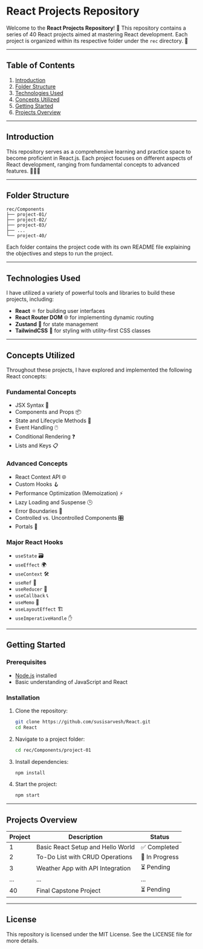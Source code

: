 # React Projects Repository

Welcome to the **React Projects Repository**! 🚀 This repository contains a series of 40 React projects aimed at mastering React development. Each project is organized within its respective folder under the `rec` directory. 🌟

---

## Table of Contents
1. [Introduction](#introduction)
2. [Folder Structure](#folder-structure)
3. [Technologies Used](#technologies-used)
4. [Concepts Utilized](#concepts-utilized)
5. [Getting Started](#getting-started)
6. [Projects Overview](#projects-overview)

---

## Introduction

This repository serves as a comprehensive learning and practice space to become proficient in React.js. Each project focuses on different aspects of React development, ranging from fundamental concepts to advanced features. 🧑‍💻✨

---

## Folder Structure

```
rec/Components
├── project-01/
├── project-02/
├── project-03/
├── ...
└── project-40/
```
Each folder contains the project code with its own README file explaining the objectives and steps to run the project.

---

## Technologies Used

I have utilized a variety of powerful tools and libraries to build these projects, including:

- **React** ⚛️ for building user interfaces
- **React Router DOM** 🌐 for implementing dynamic routing
- **Zustand** 🐻 for state management
- **TailwindCSS** 🎨 for styling with utility-first CSS classes

---

## Concepts Utilized

Throughout these projects, I have explored and implemented the following React concepts:

### Fundamental Concepts
- JSX Syntax 📝
- Components and Props 📦
- State and Lifecycle Methods 🔄
- Event Handling 🖱️
- Conditional Rendering ❓
- Lists and Keys 📋

### Advanced Concepts
- React Context API 🌐
- Custom Hooks 🪝
- Performance Optimization (Memoization) ⚡
- Lazy Loading and Suspense 🕒
- Error Boundaries 🚧
- Controlled vs. Uncontrolled Components 🎛️
- Portals 🚪

### Major React Hooks
- `useState` 🗃️
- `useEffect` 🌍
- `useContext` 🛠️
- `useRef` 🔗
- `useReducer` 🔄
- `useCallback` 📞
- `useMemo` 🧠
- `useLayoutEffect` 🏗️
- `useImperativeHandle` ✋

---

## Getting Started

### Prerequisites

- [Node.js](https://nodejs.org/) installed
- Basic understanding of JavaScript and React

### Installation

1. Clone the repository:
   ```bash
   git clone https://github.com/susisarvesh/React.git
   cd React
   ```

2. Navigate to a project folder:
   ```bash
   cd rec/Components/project-01
   ```

3. Install dependencies:
   ```bash
   npm install
   ```

4. Start the project:
   ```bash
   npm start
   ```

---

## Projects Overview

| Project | Description                                  | Status       |
|---------|----------------------------------------------|--------------|
| 1       | Basic React Setup and Hello World           | ✅ Completed |
| 2       | To-Do List with CRUD Operations             | 🔄 In Progress |
| 3       | Weather App with API Integration            | ⏳ Pending    |
| ...     | ...                                          | ...          |
| 40      | Final Capstone Project                      | ⏳ Pending    |

---

## License

This repository is licensed under the MIT License. See the LICENSE file for more details.
